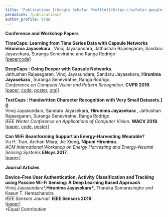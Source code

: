 ```yaml
---
title: "Publications [(Google Scholar Profile)](https://scholar.google.com/citations?user=CFJHvLcAAAAJ&hl=en&oi=ao)"
permalink: /publications/
author_profile: true
---
```

<b>Conference and Workshop Papers</b><br/>

<b>TimeCaps: Learning from Time Series Data with Capsule Networks</b><br>
 <b> Hirunima Jayasekara </b>, Vinoj Jayasundara, Jathushan Rajasegaran, Sandaru Jayasekara, Suranga Seneviratne and Ranga Rodrigo <br>
 <i> </i> <b></b> [[paper](https://arxiv.org/abs/1911.11800)[code](https://github.com/hirunima/TimeCaps)]
 
<b>DeepCaps : Going Deeper with Capsule Networks.</b><br>
Jathushan Rajasegaran, Vinoj Jayasundara, Sandaru Jayasekara, <b> Hirunima Jayasekara </b>, Suranga Seneviratne, Ranga Rodrigo.<br>
<i>Conference on Computer Vision and Pattern Recognition.</i> <b>CVPR 2019</b>. [[paper](http://openaccess.thecvf.com/content_CVPR_2019/html/Rajasegaran_DeepCaps_Going_Deeper_With_Capsule_Networks_CVPR_2019_paper.html), [code](https://github.com/brjathu/deepcaps), [poster](../files/CVPR19_Poster.pdf), [oral](https://www.youtube.com/watch?v=PzALQZOy09c&t=3600s)]


<b>TextCaps : Handwritten Character Recognition with
Very Small Datasets.]()</b><br>
Vinoj Jayasundara, Sandaru Jayasekara, <b> Hirunima Jayasekara </b>, Jathushan Rajasegaran, Suranga Seneviratne, Ranga Rodrigo.<br>
<i>IEEE Winter Conference on Applications of Computer Vision.</i> <b>WACV 2018</b>. [[paper](https://ieeexplore.ieee.org/abstract/document/8658735), [code](https://github.com/vinojjayasundara/textcaps), [poster](../files/WACV19_Poster.pdf)]


<b>Can WiFi Beamforming Support an Energy-Harvesting Wearable?</b><br>
Vu H. Tran, Archan Misra, Jie Xiong, <b>Nipuni Hirunima</b>.<br>
<i>ACM International Workshop on Energy Harvesting and Energy-Neutral Sensing Systems</i> <b>ENsys 2017</b>.<br> [[paper](https://dl.acm.org/citation.cfm?id=3142997)]

<b>Journal Articles</b><br/>

<b>Device-Free User Authentication, Activity Classification and Tracking using Passive Wi-Fi Sensing: A Deep  Learning Based Approach</b><br>
Vinoj Jayasundara*,<b>Hirunima Jayasekara*</b>, Tharaka Samarasinghe and Kasun T. Hemachandra<br>
<i>IEEE Sensors Journal.</i> <b>IEEE Sensors 2019</b>.<br> [[paper](https://arxiv.org/pdf/1911.11743.pdf)]<br>
*Equal Contribution
